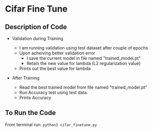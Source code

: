 # Cifar Fine Tune
## Description of Code


- Validation during Training
  * I am running validation using test dataset after couple of epochs
  * Upon acheiving better validation error 
    - I save the current model in file named "trained_model.pt"
    - Retain the new value for lambda (L2 regularization value)
  * Prints out the best value for lambda

- After Training
  * Read the best trained model from file named "trained_model.pt"
  * Run Accuracy test using test data.
  * Prints Accuracy  
     
## To Run the Code
From terminal run:
`python3 cifar_finetune.py`

